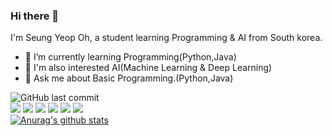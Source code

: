 ### Hi there 👋


I'm Seung Yeop Oh, a student learning Programming & AI from South korea.

- 🌱 I’m currently learning Programming(Python,Java) <br/>
- 🔎 I'm also interested AI(Machine Learning & Deep Learning)<br/>
- 💬 Ask me about Basic Programming.(Python,Java)<br/>




![GitHub last commit](https://img.shields.io/github/last-commit/SEUNGYEOPOH/SEUNGYEOPOH.svg)<br/>
<img src="https://img.shields.io/badge/Python-3766AB?style=flat-square&logo=Python&logoColor=white"/></a>
<img src="https://img.shields.io/badge/Java-black?style=flat-square&logo=Java&logoColor=white"/></a>
<img src="https://img.shields.io/badge/Jupyter-F37626?style=flat-square&logo=Jupyter&logoColor=white"/></a>
<img src="https://img.shields.io/badge/Adobe Dreamweaver-FF61F6?style=flat-square&logo=Adobe Dreamweaver&logoColor=white"/></a>
<img src="https://img.shields.io/badge/MySQL-4479A1?style=flat-square&logo=MySQL&logoColor=white"/></a>
<img src="https://img.shields.io/badge/JavaScript-F7DF1E?style=flat-square&logo=JavaScript&logoColor=white"/></a><br/>
[![Anurag's github stats](https://github-readme-stats.vercel.app/api?username=SEUNGYEOPOH)](https://github.com/anuraghazra/github-readme-stats)
